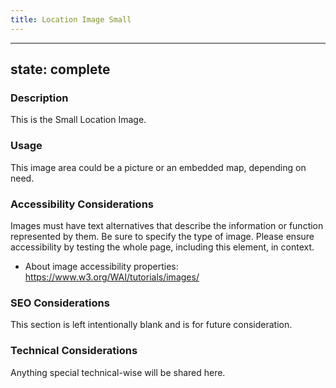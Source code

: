 ```yaml
---
title: Location Image Small
---
```


---
state: complete
---

### Description
This is the Small Location Image.

### Usage
This image area could be a picture or an embedded map, depending on need.

### Accessibility Considerations
Images must have text alternatives that describe the information or function represented by them. Be sure to specify the type of image. Please ensure accessibility by testing the whole page, including this element, in context.

* About image accessibility properties: https://www.w3.org/WAI/tutorials/images/

### SEO Considerations
This section is left intentionally blank and is for future consideration.

### Technical Considerations
Anything special technical-wise will be shared here.
